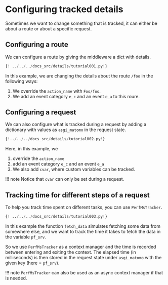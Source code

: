 # Configuring tracked details

Sometimes we want to change something that is tracked, it can either be about a route or about a specific request.

## Configuring a route

We can configure a route by giving the middleware a dict with details.

```python
{! ../../../docs_src/details/tutorial001.py!}
```

In this example, we are changing the details about the route `/foo` in the following ways:

1. We override the `action_name` with `Foo/foo`.
2. We add an event category `e_c` and an event `e_a` to this roure.

## Configuring a request

We can also configure what is tracked during a request by adding a dictionary with values as `asgi_matomo` in the request state.

```python
{!../../../docs_src/details/tutorial002.py!}
```

Here, in this example, we

1. override the `action_name`
2. add an event category `e_c` and an event `e_a`
3. We also add `cvar`, where custom variables can be tracked.

!!! note
    Notice that `cvar` can only be set during a request.


## Tracking time for different steps of a request

To help you track time spent on different tasks, you can use `PerfMsTracker`.

```python
{! ../../../docs_src/details/tutorial003.py!}
```

In this example the function `fetch_data` simulates fetching some data from somewhere else, and we want to track the time it takes to fetch the data in the variable `pf_srv`.

So we use `PerfMsTracker` as a context manager and the time is recorded between entering and exiting the context. The elapsed time (in milliseconds) is then stored in the request state under `asgi_matomo` with the given key (here = `pf_srv`).

!!! note
    `PerfMsTracker` can also be used as an async context manager if that is needed.
